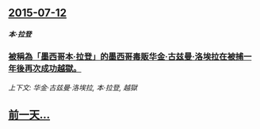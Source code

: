 ## [2015-07-12](/news/2015/07/12/index.md)

##### 本·拉登
### [被稱為「墨西哥本·拉登」的墨西哥毒販华金·古兹曼·洛埃拉在被捕一年後再次成功越獄。 ](/news/2015/07/12/被稱為-墨西哥本-拉登-的墨西哥毒販华金-古兹曼-洛埃拉在被捕一年後再次成功越獄.md)
_上下文: 华金·古兹曼·洛埃拉, 本·拉登, 越獄_

## [前一天...](/news/2015/07/11/index.md)

